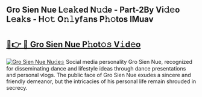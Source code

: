 ## Gro Sien Nue L𝚎a𝚔ed N𝚞𝚍e - Part-2By Vi𝚍𝚎o L𝚎a𝚔s - H𝚘𝚝 O𝚗𝚕yf𝚊ns P𝚑𝚘tos lMuav

# <h2><a href="http://kfcf67j.oniu.top/?m=Gro+Sien+Nue">🔗👉 🔴 Gro Sien Nue P𝚑ot𝚘𝚜 V𝚒d𝚎o</a></h2>

[![Gro Sien Nue Nu𝚍e𝚜](https://i.imgur.com/0qMVB7G.gif)](http://kfcf67j.oniu.top/?m=Gro+Sien+Nue)
Social media personality Gro Sien Nue, recognized for disseminating dance and lifestyle ideas through dance presentations and personal vlogs. The public face of Gro Sien Nue exudes a sincere and friendly demeanor, but the intricacies of his personal life remain shrouded in secrecy.  
